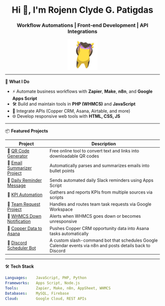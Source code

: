 <h1 align="center">Hi 👋, I'm Rojenn Clyde G. Patigdas</h1>
<h3 align="center">Workflow Automations | Front-end Development | API Integrations</h3>

<div align="center">
  <a href="https://rojpatigdas.github.io/my-resume/" target="_blank">
     <img height="100" align="center" src="./assets/wingman-wiggle.gif"/>
  </a>
</div>

---

🔧 **What I Do**
- ⚡ Automate business workflows with **Zapier**, **Make**, **n8n**, and **Google Apps Script**
- 🛠️ Build and maintain tools in **PHP (WHMCS)** and **JavaScript**
- 🔌 Integrate APIs (Copper CRM, Asana, Airtable, and more)
- 🌐 Develop responsive web tools with **HTML, CSS, JS**

---

📦 **Featured Projects**

| Project | Description |
|--------|-------------|
| 🔹 [QR Code Generator](https://rojpatigdas.github.io/qr-generator-page/) | Free online tool to convert text and links into downloadable QR codes |
| 🔹 [Email Summarizer Project](https://github.com/rojpatigdas/email-summarizer-project) | Automatically parses and summarizes emails into bullet points |
| 🔹 [Daily Reminder Message](https://github.com/rojpatigdas/daily-reminder-message) | Sends automated daily Slack reminders using Apps Script |
| 🔹 [KPI Automation](https://github.com/rojpatigdas/kpi-automation) | Gathers and reports KPIs from multiple sources via scripts |
| 🔹 [Team Request Project](https://github.com/rojpatigdas/team-request-project) | Handles and routes team task requests via Google Workspace |
| 🔹 [WHMCS Down Notification](https://github.com/rojpatigdas/whmcs-down-notification) | Alerts when WHMCS goes down or becomes unresponsive |
| 🔹 [Copper Data to Asana](https://github.com/rojpatigdas/copper-data-to-asana) | Pushes Copper CRM opportunity data into Asana tasks automatically |
| 🔹 [Discord Scheduler Bot](https://github.com/rojpatigdas/discord-scheduler-bot) | A custom slash-command bot that schedules Google Calendar events via n8n and posts details back to Discord |

---

🛠️ **Tech Stack**
```yaml
Languages:    JavaScript, PHP, Python
Frameworks:   Apps Script, Node.js
Tools:        Zapier, Make, n8n, AppSheet, WHMCS
Databases:    MySQL, Firebase
Cloud:        Google Cloud, REST APIs
